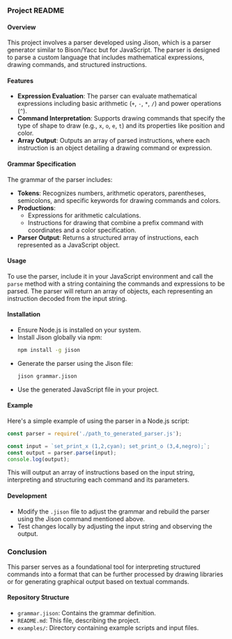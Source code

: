 
### Project README

#### Overview
This project involves a parser developed using Jison, which is a parser generator similar to Bison/Yacc but for JavaScript. The parser is designed to parse a custom language that includes mathematical expressions, drawing commands, and structured instructions.

#### Features
- **Expression Evaluation**: The parser can evaluate mathematical expressions including basic arithmetic (`+`, `-`, `*`, `/`) and power operations (`^`).
- **Command Interpretation**: Supports drawing commands that specify the type of shape to draw (e.g., `x`, `o`, `e`, `t`) and its properties like position and color.
- **Array Output**: Outputs an array of parsed instructions, where each instruction is an object detailing a drawing command or expression.

#### Grammar Specification
The grammar of the parser includes:
- **Tokens**: Recognizes numbers, arithmetic operators, parentheses, semicolons, and specific keywords for drawing commands and colors.
- **Productions**:
  - Expressions for arithmetic calculations.
  - Instructions for drawing that combine a prefix command with coordinates and a color specification.
- **Parser Output**: Returns a structured array of instructions, each represented as a JavaScript object.

#### Usage
To use the parser, include it in your JavaScript environment and call the `parse` method with a string containing the commands and expressions to be parsed. The parser will return an array of objects, each representing an instruction decoded from the input string.

#### Installation
- Ensure Node.js is installed on your system.
- Install Jison globally via npm:
  ```bash
  npm install -g jison
  ```
- Generate the parser using the Jison file:
  ```bash
  jison grammar.jison
  ```
- Use the generated JavaScript file in your project.

#### Example
Here's a simple example of using the parser in a Node.js script:
```javascript
const parser = require('./path_to_generated_parser.js');

const input = `set_print_x (1,2,cyan); set_print_o (3,4,negro);`;
const output = parser.parse(input);
console.log(output);
```

This will output an array of instructions based on the input string, interpreting and structuring each command and its parameters.

#### Development
- Modify the `.jison` file to adjust the grammar and rebuild the parser using the Jison command mentioned above.
- Test changes locally by adjusting the input string and observing the output.

### Conclusion
This parser serves as a foundational tool for interpreting structured commands into a format that can be further processed by drawing libraries or for generating graphical output based on textual commands.

#### Repository Structure
- `grammar.jison`: Contains the grammar definition.
- `README.md`: This file, describing the project.
- `examples/`: Directory containing example scripts and input files.
